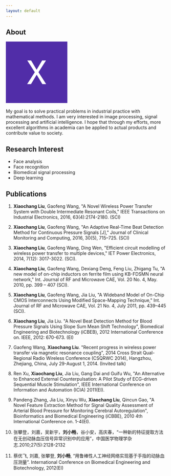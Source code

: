 ```yaml
---
layout: default
---
```


## About 

<img class="profile-picture" src="me.jpg">

My goal is to solve practical problems in industrial practice with mathematical methods. I am very interested in image processing, signal processing and artificial intelligence. I hope that through my efforts, more excellent algorithms in academia can be applied to actual products and contribute value to society.


## Research Interest

- Face analysis
- Face recognition
- Biomedical signal processing
- Deep learning


## Publications

1. **Xiaochang Liu**, Gaofeng Wang, "A Novel Wireless Power Transfer System with Double Intermediate Resonant Coils," IEEE Transactions on Industrial Electronics, 2016, 63(4):2174-2180. (SCI)

2. **Xiaochang Liu**, Gaofeng Wang, "An Adaptive Real-Time Beat Detection Method for Continuous Pressure Signals [J]," Journal of Clinical Monitoring and Computing, 2016, 30(5), 715–725. (SCI)

3. **Xiaochang Liu**, Gaofeng Wang, Ding Wen, "Efficient circuit modelling of wireless power transfer to multiple devices," IET Power Electronics, 2014, 7(12): 3017-3022. (SCI).

4. **Xiaochang Liu**, Gaofeng Wang, Dexiang Deng, Feng Liu, Zhigang Tu, "A new model of on-chip inductors on ferrite film using KB-FDSMN neural network," Int. Journal of RF and Microwave CAE, Vol. 20 No. 4, May. 2010, pp. 399 – 407 (SCI).

5. **Xiaochang Liu**, Gaofeng Wang, Jia Liu, "A Wideband Model of On-Chip CMOS Interconnects Using Modified Space-Mapping Technique," Int. Journal of RF and Microwave CAE, Vol. 21 No. 4, July 2011, pp. 439–445 (SCI).

6. **Xiaochang Liu**, Jia Liu. "A Novel Beat Detection Method for Blood Pressure Signals Using Slope Sum Mean Shift Technology", Biomedical Engineering and Biotechnology (iCBEB), 2012 International Conference on. IEEE, 2012: 670-673. (EI)

7. Gaofeng Wang, **Xiaochang Liu**. "Recent progress in wireless power transfer via magnetic resonance coupling", 2014 Cross Strait Qual-Regional Radio Wireless Conference (CSQRWC 2014), Hangzhou, Zhejiang, China, July 29-August 1, 2014. (Invited talk)

8. Ren Xu, **Xiaochang Liu**, Jia Liu, Gang Dai and Guifu Wu, "An Alternative to Enhanced External Counterpulsation: A Pilot Study of ECG-driven Sequential Muscle Stimulation", IEEE International Conference on Information and Automation (ICIA) 2011(EI).

9. Pandeng Zhang, Jia Liu, Xinyu Wu, **Xiaochang Liu**, Qincun Gao, "A Novel Feature Extraction Method for Signal Quality Assessment of Arterial Blood Pressure for Monitoring Cerebral Autoregulation", Bioinformatics and Biomedical Engineering (iCBBE), 2010 4th International Conference on. 1-4(EI).

10.  张攀登，刘嘉，吴新宇，**刘小畅**，谷小安，高庆春，“一种新的特征提取方法在无创动脉血压信号异常识别中的应用”，中国医学物理学杂志.2010;27(5):2128-2132

11.  蔡优飞, 刘嘉, 张攀登, **刘小畅**, “用鲁棒性人工神经网络实现基于手指的动脉血压测量”. International Conference on Biomedical Engineering and Biotechnology, 2012(EI)




